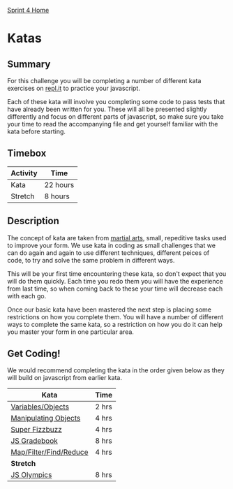 [Sprint 4 Home](README.md)

# Katas

## Summary

For this challenge you will be completing a number of different kata exercises on [repl.it](js-repl-intro.md) to practice your javascript. 

Each of these kata will involve you completing some code to pass tests that have already been written for you. These will all be presented slightly differently and focus on different parts of javascript, so make sure you take your time to read the accompanying file and get yourself familiar with the kata before starting.

## Timebox

Activity | Time|
------------|----------|
Kata | 22 hours
Stretch | 8 hours


## Description

The concept of kata are taken from [martial arts](https://en.wikipedia.org/wiki/Kata), small, repeditive tasks used to improve your form. We use kata in coding as small challenges that we can do again and again to use different techniques, different peices of code, to try and solve the same problem in different ways.

This will be your first time encountering these kata, so don't expect that you will do them quickly. Each time you redo them you will have the experience from last time, so when coming back to these your time will decrease each with each go.

Once our basic kata have been mastered the next step is placing some restrictions on how you complete them. You will have a number of different ways to complete the same kata, so a restriction on how you do it can help you master your form in one particular area.

## Get Coding!

We would recommend completing the kata in the order given below as they will build on javascript from earlier kata.

Kata | Time|
------------|----------|
[Variables/Objects](kata-files/kata-variables-objects.md) | 2 hrs
[Manipulating Objects](kata-files/kata-manipulate-objects.md) | 4 hrs
[Super Fizzbuzz](kata-files/kata-super-fizzbuzz.md) | 4 hrs
[JS Gradebook](kata-files/kata-gradebook.md) | 8 hrs
[Map/Filter/Find/Reduce](kata-files/kata-built-in-methods.md) | 4 hrs
__Stretch__ |
[JS Olympics](kata-files/kata-olympics.md) | 8 hrs
